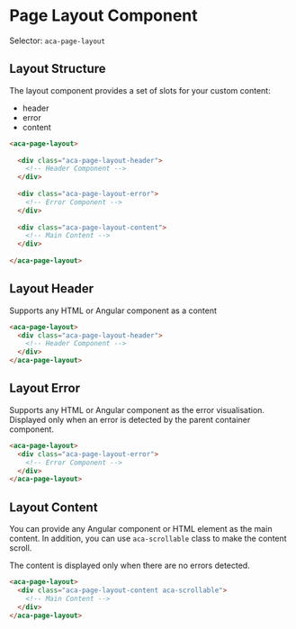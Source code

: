 # Page Layout Component

Selector: `aca-page-layout`

## Layout Structure

The layout component provides a set of slots for your custom content:

- header
- error
- content

```html
<aca-page-layout>
  
  <div class="aca-page-layout-header">
    <!-- Header Component -->
  </div>
  
  <div class="aca-page-layout-error">
    <!-- Error Component -->
  </div>
  
  <div class="aca-page-layout-content">
    <!-- Main Content -->
  </div>
  
</aca-page-layout>
```

## Layout Header

Supports any HTML or Angular component as a content

```html
<aca-page-layout>
  <div class="aca-page-layout-header">
    <!-- Header Component -->
  </div>
</aca-page-layout>
```

## Layout Error

Supports any HTML or Angular component as the error visualisation.
Displayed only when an error is detected by the parent container component.

```html
<aca-page-layout>
  <div class="aca-page-layout-error">
    <!-- Error Component -->
  </div>
</aca-page-layout>
```

## Layout Content

You can provide any Angular component or HTML element as the main content.
In addition, you can use `aca-scrollable` class to make the content scroll.

The content is displayed only when there are no errors detected.

```html
<aca-page-layout>
  <div class="aca-page-layout-content aca-scrollable">
    <!-- Main Content -->
  </div>
</aca-page-layout>
```
